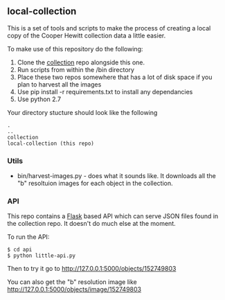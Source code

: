 ## local-collection

This is a set of tools and scripts to make the process of creating a local copy of the Cooper Hewitt collection data a little easier.

To make use of this repository do the following:

1. Clone the [collection](http://github.com/cooperhewitt/collection) repo alongside this one.
2. Run scripts from within the /bin directory
3. Place these two repos somewhere that has a lot of disk space if you plan to harvest all the images
4. Use pip install -r requirements.txt to install any dependancies
5. Use python 2.7

Your directory stucture should look like the following

    .
    ..
    collection
    local-collection (this repo)


### Utils

* bin/harvest-images.py - does what it sounds like. It downloads all the "b" resoltuion images for each object in the collection.

### API

This repo contains a [Flask](http://flask.pocoo.org) based API which can serve JSON files found in the collection repo. It doesn't do much else at the moment.

To run the API:

    $ cd api
    $ python little-api.py

Then to try it go to http://127.0.0.1:5000/objects/152749803

You can also get the "b" resolution image like http://127.0.0.1:5000/objects/image/152749803
